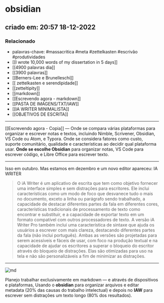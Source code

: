 # obsidian
## criado em: 20:57 18-12-2022

### Relacionado
- palavras-chave: #massacritica #meta #zettelkasten #escrivão #produtividades 
- [[I wrote 10,000 words of my dissertation in 5 days]]
- [[4900 palavras dia]]
- [[3900 palavras]]
- [[Berners-Lee e Brunelleschi]]
- [[ zettelkasten e serendipidade]]
- [[zetteltipity]]
- [[markdown]]
- [[Escrevendo agora - markdown]]
- [[PASTA DE IMAGENS/TXT/IAW]]
- [[IA WRITER MINIMALISTA]]
- [[OBJETIVOS DE ESCRITA]]
---
[[Escrevendo agora - Copia]] —  Onde se compara várias plataformas para organizar e escrever notas e textos, incluindo Nimble, Scrivener, Obsidian, VS Code ou Atom, e Typora.
Onde se considera fatores como custo, suporte comunitário, qualidade e características ao decidir qual plataforma usar.
**Onde se escolhe Obsidian** para organizar notas, VS Code para escrever código, e Libre Office para escrever texto.

---
Isso em outubro. Mas estamos em dezembro e um novo editor apareceu: IA WRITER

>O iA Writer é um aplicativo de escrita que tem como objetivo fornecer uma interface simples e sem distrações para escritores. Ele inclui características como um modo de foco que desvanece tudo o mais no documento, exceto a linha ou parágrafo sendo trabalhado, a capacidade de destacar diferentes partes da fala em diferentes cores, características tradicionais de processamento de texto como encontrar e substituir, e a capacidade de exportar texto em um formato compatível com outros processadores de texto. A versão iA Writer Pro também inclui uma característica de sintaxe que ajuda os usuários a escrever com mais clareza, destacando diferentes partes da fala (não inclui português). Ambas as versões são projetadas para serem acessíveis e fáceis de usar, com foco na produção textual e na capacidade de ajudar os escritores a superar o bloqueio do escritor através do bloqueio de distrações. Elas são otimizadas para uso na tela e não são personalizáveis a fim de minimizar as distrações.

--- 
![md](https://i.postimg.cc/SxPLZmq7/image.png)


Planejo trabalhar exclusivamente em markdown — e através de dispositivos e plataformas,
Usando o **obsidian** para organizar arquivos e editar metadata (20% das causas do trabalho intelectual) e depois no **IAW** para escrever sem distrações um texto longo (80% dos resultados). 